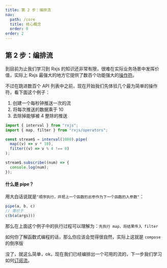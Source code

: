 ```yaml
---
title: 第 2 步：编排流
nav:
  path: /core
  title: 核心概念
  order: 0
order: 2
---
```


## 第 2 步：编排流

到目前为止我们学习到 Rxjs 的知识还非常有限，很难在实际业务场景中发挥价值，实际上 Rxjs 最强大的地方它提供了数百个功能强大的[操作符](/operators/basic/audit)。

不过在跳进数百个 API 列表中之前，现在开始我们先体验几个最为简单的操作符，看下面这个例子：

1. 创建一个每秒钟推送一次的流
2. 将每次推送的数据乘于 10
3. 去除掉能够被 4 整除的推送

```typescript
import { interval } from "rxjs";
import { map, filter } from "rxjs/operators";

const stream$ = interval(1000).pipe(
  map((v) => v * 10),
  filter((v) => v % 4 !== 0)
);

stream$.subscribe((num) => {
  console.log(num);
});
```

#### 什么是 pipe？

用大白话说就是`"顺序执行，并把上一个函数的出参作为下一个函数的入参数"`：

```typescript
pipe(a, b, c)
// 等价于
c(b(a(args)))
```

那么在上面这个例子中的执行过程可以理解为：`先执行 map，将结果传入 filter`



<Alert type="info">

如何你了解函数式编程的话，那么你应该会觉得很自然，实际上这就是 `compose` 的倒序版

</Alert>



没了，就这么简单，ok，现在我们已经编排出一个可用的流的，下一步我们学习如何[订阅流](/core/subscription)。

